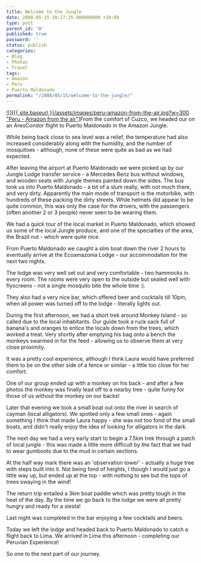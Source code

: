```yaml
---
title: Welcome to the Jungle
date: 2008-05-15 10:27:35.000000000 +10:00
type: post
parent_id: '0'
published: true
password: ''
status: publish
categories:
- Blog
- Photos
- Travel
tags:
- Amazon
- Peru
- Puerto Maldonado
permalink: "/2008/05/15/welcome-to-the-jungle/"
---
```

[![]({{ site.baseurl }}/assets/images/peru-amazon-from-the-air.jpg?w=300 "Peru - Amazon from the air")](http://modrich.wordpress.com/2008/05/15/welcome-to-the-jungle/peru-amazon-from-the-air/)From the comfort of Cuzco, we headed our on an AreoCondor flight to Puerto Maldonado in the Amazon Jungle.

While being back close to sea level was a relief, the temperature had also increased considerably along with the humidity, and the number of mosquitoes - although, none of these were quite as bad as we had expected.

After leaving the airport at Puerto Maldonado&nbsp;we were picked up by our Jungle Lodge transfer service - a Mercedes Benz bus without windows, and wooden seats with Jungle themes painted down the sides. The bus took us into Puerto Maldonado - a bit of a slum really, with not much there, and very dirty. Apparently the main mode of transport is the motorbike, with hundreds of these packing the dirty streets. While helmets did appear to be quite common, this was only the case for the drivers, with the passengers (often another 2 or 3 people) never seen to be wearing them.

We had a quick tour of the local market in Puerto Maldonado, which showed us some of the local Jungle produce, and one of the specialties of the area, the Brazil nut - which were quite nice.

From Puerto Maldonado we caught a slim boat down the river 2 hours to eventually arrive at the Ecoamazonia Lodge - our accommodation for the next two nights.

The lodge was very well set out and very comfortable - two hammocks in every room. The rooms were very open to the outside but sealed well with flyscreens - not a single mosquito bite the whole time :).

They also had a very nice bar, which offered beer and cocktails till 10pm, when all power was turned off to the lodge - literally lights out.

During the first afternoon, we had a short trek around Monkey Island - so called due to the local inhabitants. Our guide took a ruck sack full of banana's and oranges to entice the locals down from the trees, which worked a treat. Very shortly after emptying his bag onto a bench the monkeys swarmed in for the feed - allowing us to observe them at very close proximity.

It was a pretty cool experience, although I think Laura would have preferred them to be on the other side of a fence or similar - a little too close for her comfort.

One of our group ended up with a monkey on his back - and after a few photos the monkey was finally lead off to a nearby tree - quite funny for those of us without the monkey on our backs!

Later that evening we took a small boat out onto the river in search of cayman (local alligators). We spotted only a few small ones - again something I think that made Laura happy - she was not too fond of the small boats, and didn't really enjoy the idea of looking for alligators in the dark.

The next day we had a very early start to begin a 7.5km trek through a patch of local jungle - this was made a little more difficult by the fact that we had to wear gumboots due to the mud in certain sections.

At the half way mark there was an 'observation tower' - actually a huge tree with steps built into it. Not being fond of heights, I though I would just go a little way up, but ended up at the top - with nothing to see but the tops of trees swaying in the wind!

The return trip entailed a 3km boat paddle which was pretty tough in the heat of the day. By the time we go back to the lodge we were all pretty hungry and ready for a siesta!

Last night was completed in the bar enjoying a few cocktails and beers.

Today we left the lodge and headed back to Puerto Maldonado to catch a flight back to Lima. We arrived in Lima this afternoon - completing our Peruvian Experience!

So one to the next part of our journey.

